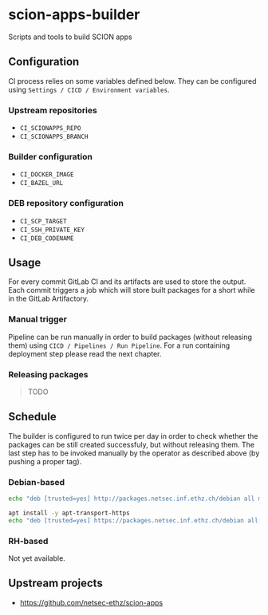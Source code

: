 # scion-apps-builder

Scripts and tools to build SCION apps

## Configuration

CI process relies on some variables defined below. They can be configured using `Settings / CICD / Environment variables`.

### Upstream repositories

* `CI_SCIONAPPS_REPO`
* `CI_SCIONAPPS_BRANCH`

### Builder configuration

* `CI_DOCKER_IMAGE`
* `CI_BAZEL_URL`

### DEB repository configuration

* `CI_SCP_TARGET`
* `CI_SSH_PRIVATE_KEY`
* `CI_DEB_CODENAME`

## Usage

For every commit GitLab CI and its artifacts are used to store the output. Each commit triggers a job which will store built packages for a short while in the GitLab Artifactory.

### Manual trigger

Pipeline can be run manually in order to build packages (without releasing them) using `CICD / Pipelines / Run Pipeline`. For a run containing deployment step please read the next chapter.

### Releasing packages

> TODO

## Schedule

The builder is configured to run twice per day in order to check whether the packages can be still created successfuly, but without releasing them. The last step has to be invoked manually by the operator as described above (by pushing a proper tag).

### Debian-based
```bash
echo "deb [trusted=yes] http://packages.netsec.inf.ethz.ch/debian all main" >> /etc/apt/sources.list
```

```bash
apt install -y apt-transport-https
echo "deb [trusted=yes] https://packages.netsec.inf.ethz.ch/debian all main" >> /etc/apt/sources.list
```

### RH-based
Not yet available.

## Upstream projects

* https://github.com/netsec-ethz/scion-apps
